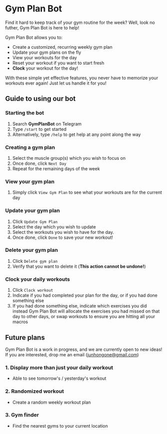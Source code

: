 # Gym Plan Bot

Find it hard to keep track of your gym routine for the week? Well, look no futher, Gym Plan Bot is here to help!

Gym Plan Bot allows you to:
- Create a customized, recurring weekly gym plan
- Update your gym plans on the fly
- View your workouts for the day
- Reset your workout if you want to start fresh
- **Clock** your workout for the day!

With these simple yet effective features, you never have to memorize your workouts ever again! Just let us handle it for you!

## Guide to using our bot

### Starting the bot
1. Search **GymPlanBot** on Telegram
2. Type `/start` to get started
3. Alternatively, type `/help` to get help at any point along the way

### Creating a gym plan
1. Select the muscle group(s) which you wish to focus on
2. Once done, click `Next Day`
3. Repeat for the remaining days of the week

### View your gym plan
1. Simply click `View Gym Plan` to see what your workouts are for the current day

### Update your gym plan
1. Click `Update Gym Plan`
2. Select the day which you wish to update
3. Select the workouts you wish to have for the day.
4. Once done, click `Done` to save your new workout!

### Delete your gym plan
1. Click `Delete gym plan`
2. Verify that you want to delete it (**This action cannot be undone!**)

### Clock your daily workouts
1. Click `Clock workout`
2. Indicate if you had completed your plan for the day, or if you had done something else
3. If you had done something else, indicate which exercises you did instead
Gym Plan Bot will allocate the exercises you had missed on that day to other days, or swap workouts to ensure you are hitting all your macros

## Future plans
Gym Plan Bot is a work in progress, and we are currently open to new ideas! If you are interested, drop me an email (junhongone@gmail.com)

### 1. Display more than just your daily workout
- Able to see tomorrow's / yesterday's workout

### 2. Randomized workout
- Create a random weekly workout plan

### 3. Gym finder
- Find the nearest gyms to your current location
